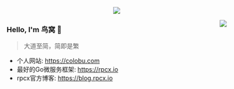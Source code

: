 <p align="center">
  <img align="center" src="https://github.com/rajput2107/rajput2107/blob/master/Assets/Developer.gif"/>
</p>


<img align="right" src="https://github-readme-stats.vercel.app/api?username=smallnest&show_icons=true&icon_color=805AD5&text_color=718096&bg_color=ffffff&hide_title=true" />

### Hello, I'm 鸟窝 👋

> 大道至简，简即是繁

- 个人网站: https://colobu.com
- 最好的Go微服务框架: https://rpcx.io
- rpcx官方博客: https://blog.rpcx.io


